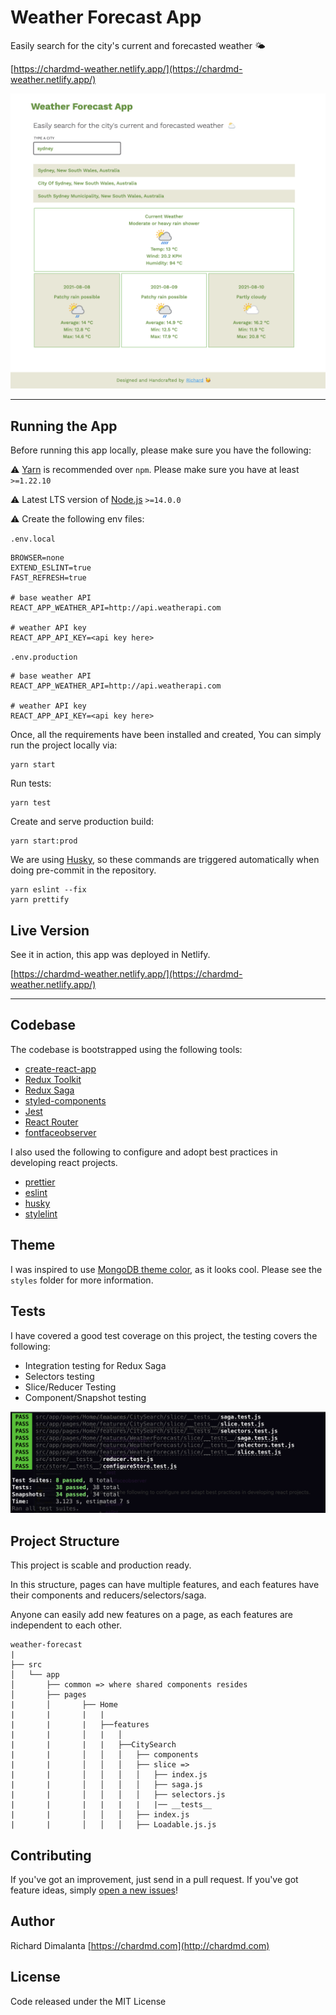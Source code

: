 # Weather Forecast App

Easily search for the city's current and forecasted weather 🌤️

[https://chardmd-weather.netlify.app/](https://chardmd-weather.netlify.app/)

![Alt Text](preview.png)

---

## Running the App

Before running this app locally, please make sure you have the following:

⚠️ [Yarn](https://yarnpkg.com) is recommended over `npm`. Please make sure you have at least `>=1.22.10`

⚠️ Latest LTS version of [Node.js](https://nodejs.org/en/) `>=14.0.0`

⚠️ Create the following env files:

`.env.local`

```shell
BROWSER=none
EXTEND_ESLINT=true
FAST_REFRESH=true

# base weather API
REACT_APP_WEATHER_API=http://api.weatherapi.com

# weather API key
REACT_APP_API_KEY=<api key here>
```

`.env.production`

```shell
# base weather API
REACT_APP_WEATHER_API=http://api.weatherapi.com

# weather API key
REACT_APP_API_KEY=<api key here>
```

Once, all the requirements have been installed and created, You can simply run the project locally via:

```shell
yarn start
```

Run tests:

```shell
yarn test
```

Create and serve production build:

```shell
yarn start:prod
```

We are using [Husky](https://www.npmjs.com/package/husky), so these commands are triggered automatically when doing pre-commit in the repository.

```shell
yarn eslint --fix
yarn prettify
```

## Live Version

See it in action, this app was deployed in Netlify.

[https://chardmd-weather.netlify.app/](https://chardmd-weather.netlify.app/)

---

## Codebase

The codebase is bootstrapped using the following tools:

- [create-react-app](https://create-react-app.dev)
- [Redux Toolkit](https://redux-toolkit.js.org/)
- [Redux Saga](https://redux-saga.js.org/)
- [styled-components](https://styled-components.com/)
- [Jest](https://jestjs.io/)
- [React Router](https://reactrouter.com)
- [fontfaceobserver](https://github.com/bramstein/fontfaceobserver)

I also used the following to configure and adopt best practices in developing react projects.

- [prettier](https://prettier.io/)
- [eslint](https://eslint.org/)
- [husky](https://www.npmjs.com/package/husky)
- [stylelint](https://stylelint.io/)

## Theme

I was inspired to use [MongoDB theme color](https://www.schemecolor.com/mongodb-logo-colors.php), as it looks cool. Please see the `styles` folder for more information.

## Tests

I have covered a good test coverage on this project, the testing covers the following:

- Integration testing for Redux Saga
- Selectors testing
- Slice/Reducer Testing
- Component/Snapshot testing

![Alt Text](coverage.png)

## Project Structure

This project is scable and production ready.

In this structure, pages can have multiple features, and each features have their components and reducers/selectors/saga.

Anyone can easily add new features on a page, as each features are independent to each other.

```
weather-forecast
|
├── src
│   └── app
│       ├── common => where shared components resides
│       ├── pages
|       │       ├── Home
|       |       |   |
|       |       |   ├──features
|       |       │   |   │
|       |       |   |   ├──CitySearch
|       |       │   │   │   ├── components
|       |       │   │   │   ├── slice =>
|       |       │   │   │   │   ├── index.js
|       |       │   │   │   │   ├── saga.js
|       |       │   │   │   │   ├── selectors.js
|       |       |   |   |   |   |── __tests__
|       |       │   │   │   ├── index.js
|       |       │   │   │   ├── Loadable.js.js
```

## Contributing

If you've got an improvement, just send in a pull request. If you've got feature ideas, simply [open a new issues](https://github.com/chardmd/weather-forecast/issues/new)!

## Author

Richard Dimalanta [https://chardmd.com](http://chardmd.com)

## License

Code released under the MIT License
